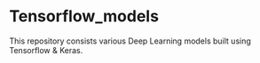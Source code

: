 # Tensorflow_models
This repository consists various Deep Learning models built using Tensorflow &amp; Keras.
